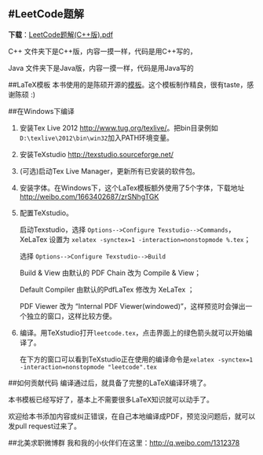 #LeetCode题解
-----------------
**下载**：<a href="https://github.com/soulmachine/leetcode/raw/master/C%2B%2B/LeetCodet%E9%A2%98%E8%A7%A3(C%2B%2B%E7%89%88).pdf">LeetCode题解(C++版).pdf</a>

C++ 文件夹下是C++版，内容一摸一样，代码是用C++写的，

Java 文件夹下是Java版，内容一摸一样，代码是用Java写的

##LaTeX模板
本书使用的是陈硕开源的[模板](https://github.com/chenshuo/typeset)。这个模板制作精良，很有taste，感谢陈硕 :)

##在Windows下编译
1. 安装Tex Live 2012 <http://www.tug.org/texlive/>。把bin目录例如`D:\texlive\2012\bin\win32`加入PATH环境变量。
2. 安装TeXstudio <http://texstudio.sourceforge.net/>
3. (可选)启动Tex Live Manager，更新所有已安装的软件包。
4. 安装字体。在Windows下，这个LaTex模板额外使用了5个字体，下载地址 <http://weibo.com/1663402687/zrSNhgTGK>
5. 配置TeXstudio。

    启动Texstudio，选择 `Options-->Configure Texstudio-->Commands`，XeLaTex 设置为 `xelatex -synctex=1 -interaction=nonstopmode %.tex`；

    选择 `Options-->Configure Texstudio-->Build`

    Build & View 由默认的 PDF Chain 改为 Compile & View；

    Default Compiler 由默认的PdfLaTex 修改为 XeLaTex ；

    PDF Viewer 改为 “Internal PDF Viewer(windowed)”，这样预览时会弹出一个独立的窗口，这样比较方便。

6. 编译。用TeXstudio打开`leetcode.tex`，点击界面上的绿色箭头就可以开始编译了。

    在下方的窗口可以看到TeXstudio正在使用的编译命令是`xelatex -synctex=1 -interaction=nonstopmode "leetcode".tex`

##如何贡献代码
编译通过后，就具备了完整的LaTeX编译环境了。

本书模板已经写好了，基本上不需要很多LaTeX知识就可以动手了。

欢迎给本书添加内容或纠正错误，在自己本地编译成PDF，预览没问题后，就可以发pull request过来了。

##北美求职微博群
我和我的小伙伴们在这里：<http://q.weibo.com/1312378>
